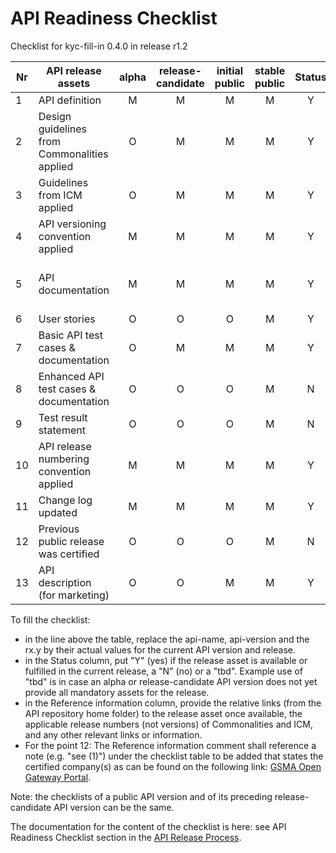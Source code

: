 # API Readiness Checklist

Checklist for kyc-fill-in 0.4.0 in release r1.2

| Nr | API release assets  | alpha | release-candidate |  initial<br>public | stable<br> public | Status | Reference information |
|----|----------------------------------------------|:-----:|:-----------------:|:-------:|:------:|:----:|:----:|
|  1 | API definition                               |   M   |         M         |    M    |    M   |  Y   | [link](/code/API_definitions/kyc-fill-in.yaml) |
|  2 | Design guidelines from Commonalities applied |   O   |         M         |    M    |    M   |  Y   | [r3.3](https://github.com/camaraproject/Commonalities/releases/tag/r3.3) |
|  3 | Guidelines from ICM applied                  |   O   |         M         |    M    |    M   |  Y   | [r3.3](https://github.com/camaraproject/IdentityAndConsentManagement/releases/tag/r3.3) |
|  4 | API versioning convention applied            |   M   |         M         |    M    |    M   |  Y   |      |
|  5 | API documentation                            |   M   |         M         |    M    |    M   |  Y   | Embedded documentation into API spec - [link](/code/API_definitions/kyc-fill-in.yaml) |
|  6 | User stories                                 |   O   |         O         |    O    |    M   |  Y   | [link](/documentation/API_documentation/KnowYourCustomer_User_Story.md) |
|  7 | Basic API test cases & documentation         |   O   |         M         |    M    |    M   |  Y   | [link](/code/Test_definitions/kyc-fill-in.feature) |
|  8 | Enhanced API test cases & documentation      |   O   |         O         |    O    |    M   |  N   |      |
|  9 | Test result statement                        |   O   |         O         |    O    |    M   |  N   |      |
| 10 | API release numbering convention applied     |   M   |         M         |    M    |    M   |  Y   | r1.2 |
| 11 | Change log updated                           |   M   |         M         |    M    |    M   |  Y   | [link](/CHANGELOG.md) |
| 12 | Previous public release was certified        |   O   |         O         |    O    |    M   |  N   |      |
| 13 | API description (for marketing)              |   O   |         O         |    M    |    M   |  Y   | [wiki link](https://lf-camaraproject.atlassian.net/wiki/x/d4AzC) |

To fill the checklist:
- in the line above the table, replace the api-name, api-version and the rx.y by their actual values for the current API version and release.
- in the Status column, put "Y" (yes) if the release asset is available or fulfilled in the current release, a "N" (no) or a "tbd". Example use of "tbd" is in case an alpha or release-candidate API version does not yet provide all mandatory assets for the release.
- in the Reference information column, provide the relative links (from the API repository home folder) to the release asset once available, the applicable release numbers (not versions) of Commonalities and ICM, and any other relevant links or information.
- For the point 12: The Reference information comment shall reference a note (e.g. "see (1)") under the checklist table to be added that states the certified company(s) as can be found on the following link: [GSMA Open Gateway Portal](https://open-gateway.gsma.com/).

Note: the checklists of a public API version and of its preceding release-candidate API version can be the same.

The documentation for the content of the checklist is here: see API Readiness Checklist section in the [API Release Process](https://lf-camaraproject.atlassian.net/wiki/x/jine).
